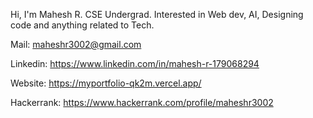 Hi, I'm Mahesh R.
CSE Undergrad.
Interested in Web dev, AI, Designing code and anything related to Tech.

Mail: maheshr3002@gmail.com

Linkedin: https://www.linkedin.com/in/mahesh-r-179068294

Website: https://myportfolio-qk2m.vercel.app/

Hackerrank: https://www.hackerrank.com/profile/maheshr3002
